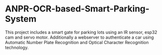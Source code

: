 # ANPR-OCR-based-Smart-Parking-System
This project includes a smart gate for parking lots using an IR sensor, esp32 cam and servo motor. Additionally a webserver to authenticate a car using Automatic Number Plate Recognition and Optical Character Recognition technology.
